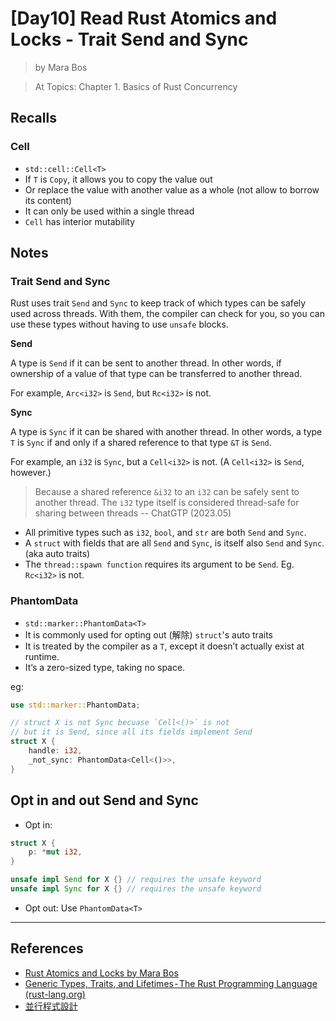 # [Day10] Read Rust Atomics and Locks - Trait Send and Sync

> by Mara Bos

> At Topics: Chapter 1. Basics of Rust Concurrency

## Recalls

### Cell

- `std::cell::Cell<T>`
- If `T` is `Copy`, it allows you to copy the value out
- Or replace the value with another value as a whole (not allow to borrow its content)
- It can only be used within a single thread
- `Cell` has interior mutability

## Notes

### Trait Send and Sync

Rust uses trait `Send` and `Sync` to keep track of which types can be safely used across threads. With them, the compiler can check for you, so you can use these types without having to use `unsafe` blocks.

**Send**

A type is `Send` if it can be sent to another thread. In other words, if ownership of a value of that type can be transferred to another thread. 

For example, `Arc<i32>` is `Send`, but `Rc<i32>` is not.

**Sync**

A type is `Sync` if it can be shared with another thread. In other words, a type `T` is `Sync` if and only if a shared reference to that type `&T` is `Send`.

For example, an `i32` is `Sync`, but a `Cell<i32>` is not. (A `Cell<i32>` is `Send`, however.)

> Because a shared reference `&i32` to an `i32` can be safely sent to another thread. The `i32` type itself is considered thread-safe for sharing between threads -- ChatGTP (2023.05)

- All primitive types such as `i32`, `bool`, and `str` are both `Send` and `Sync`.
- A `struct` with fields that are all `Send` and `Sync`, is itself also `Send` and `Sync`. (aka auto traits)
- The `thread::spawn function` requires its argument to be `Send`. Eg. `Rc<i32>` is not.

### PhantomData<T>

- `std::marker::PhantomData<T>`
- It is commonly used for opting out (解除) `struct`'s auto traits
- It is treated by the compiler as a `T`, except it doesn’t actually exist at runtime. 
- It’s a zero-sized type, taking no space.

eg:

```rust
use std::marker::PhantomData;

// struct X is not Sync becuase `Cell<()>` is not
// but it is Send, since all its fields implement Send
struct X {
    handle: i32,
    _not_sync: PhantomData<Cell<()>>,
}
```

## Opt in and out Send and Sync

- Opt in:

```rust
struct X {
    p: *mut i32,
}

unsafe impl Send for X {} // requires the unsafe keyword
unsafe impl Sync for X {} // requires the unsafe keyword
```

- Opt out: Use `PhantomData<T>`

---

## References

- [Rust Atomics and Locks by Mara Bos](https://marabos.nl/atomics/)
- [Generic Types, Traits, and Lifetimes - The Rust Programming Language (rust-lang.org)](https://doc.rust-lang.org/stable/book/ch10-00-generics.html)
- [並行程式設計](https://hackmd.io/@sysprog/concurrency/https%3A%2F%2Fhackmd.io%2F%40sysprog%2FS1AMIFt0D)
